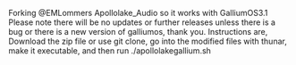 Forking @EMLommers Apollolake_Audio so it works with GalliumOS3.1
Please note there will be no updates or further releases unless there is a bug or there is a new version of galliumos, thank you.
Instructions are, Download the zip file or use git clone, go into the modified files with thunar, make it executable, and then run ./apollolakegallium.sh
